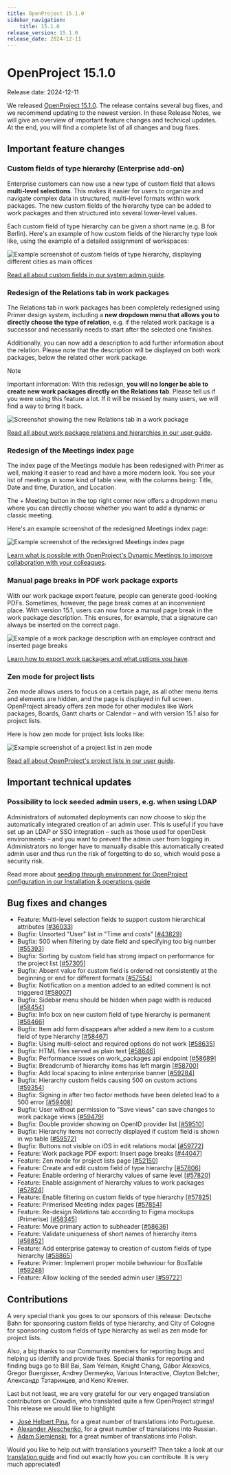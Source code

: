 ```yaml
---
title: OpenProject 15.1.0
sidebar_navigation:
    title: 15.1.0
release_version: 15.1.0
release_date: 2024-12-11
---
```


# OpenProject 15.1.0

Release date: 2024-12-11

We released [OpenProject 15.1.0](https://community.openproject.org/versions/2122). The release contains several bug fixes, and we recommend updating to the newest version.
In these Release Notes, we will give an overview of important feature changes and technical updates. At the end, you will find a complete list of all changes and bug fixes.

## Important feature changes

### Custom fields of type hierarchy (Enterprise add-on)

Enterprise customers can now use a new type of custom field that allows **multi-level selections**. This makes it easier for users to organize and navigate complex data in structured, multi-level formats within work packages. The new custom fields of the hierarchy type can be added to work packages and then structured into several lower-level values.

Each custom field of type hierarchy can be given a short name (e.g. B for Berlin). Here's an example of how custom fields of the hierarchy type look like, using the example of a detailed assignment of workspaces:

![Example screenshot of custom fields of type hierarchy, displaying different cities as main offices](openproject-15-1-custom-field-hierarchy.jpg)

[Read all about custom fields in our system admin guide](../../system-admin-guide/custom-fields/).

### Redesign of the Relations tab in work packages

The Relations tab in work packages has been completely redesigned using Primer design system, including a **new dropdown menu that allows you to directly choose the type of relation**, e.g. if the related work package is a successor and necessarily needs to start after the selected one finishes. 

Additionally, you can now add a description to add further information about the relation. Please note that the description will be displayed on both work packages, below the related other work package.

> [!NOTE]
> Important information: With this redesign, **you will no longer be able to create new work packages directly on the Relations tab**. Please tell us if you were using this feature a lot. If it will be missed by many users, we will find a way to bring it back.

![Screenshot showing the new Relations tab in a work package](openproject-15-1-relations.png)

[Read all about work package relations and hierarchies in our user guide](../../user-guide/work-packages/work-package-relations-hierarchies/).

### Redesign of the Meetings index page

The index page of the Meetings module has been redesigned with Primer as well, making it easier to read and have a more modern look. You see your list of meetings in some kind of table view, with the columns being: Title, Date and time, Duration, and Location.

The + Meeting button in the top right corner now offers a dropdown menu where you can directly choose whether you want to add a dynamic or classic meeting.

Here's an example screenshot of the redesigned Meetings index page:

![Example screenshot of the redesigned Meetings index page](openproject-15-1-meetings.png)

[Learn what is possible with OpenProject's Dynamic Meetings to improve collaboration with your colleagues](../../user-guide/meetings/dynamic-meetings/).

### Manual page breaks in PDF work package exports

With our work package export feature, people can generate good-looking PDFs. Sometimes, however, the page break comes at an inconvenient place. With version 15.1, users can now force a manual page break in the work package description. This ensures, for example, that a signature can always be inserted on the correct page.

![Example of a work package description with an employee contract and inserted page breaks](openproject-15-1-page-break-contract-highlighted.png)

[Learn how to export work packages and what options you have](../../user-guide/work-packages/exporting/).

### Zen mode for project lists

Zen mode allows users to focus on a certain page, as all other menu items and elements are hidden, and the page is displayed in full screen. OpenProject already offers zen mode for other modules like Work packages, Boards, Gantt charts or Calendar – and with version 15.1 also for project lists.

Here is how zen mode for project lists looks like:

![Example screenshot of a project list in zen mode](openproject-15-1-zen-mode-highlighted.png)

[Read all about OpenProject's project lists in our user guide](../../user-guide/projects/project-lists/).

## Important technical updates

### Possibility to lock seeded admin users, e.g. when using LDAP

Administrators of automated deployments can now choose to skip the automatically integrated creation of an admin user. This is useful if you have set up an LDAP or SSO integration – such as those used for openDesk environments – and you want to prevent the admin user from logging in. Administrators no longer have to manually disable this automatically created admin user and thus run the risk of forgetting to do so, which would pose a security risk.

Read more about [seeding through environment for OpenProject configuration in our Installation & operations guide](../../installation-and-operations/configuration/#seeding-through-environment)

<!--more-->

## Bug fixes and changes

<!-- Warning: Anything within the below lines will be automatically removed by the release script -->
<!-- BEGIN AUTOMATED SECTION -->

- Feature: Multi-level selection fields to support custom hierarchical attributes \[[#36033](https://community.openproject.org/wp/36033)\]
- Bugfix: Unsorted &quot;User&quot; list in &quot;Time and costs&quot; \[[#43829](https://community.openproject.org/wp/43829)\]
- Bugfix: 500 when filtering by date field and specifying too big number \[[#55393](https://community.openproject.org/wp/55393)\]
- Bugfix: Sorting by custom field has strong impact on performance for the project list \[[#57305](https://community.openproject.org/wp/57305)\]
- Bugfix: Absent value for custom field is ordered not consistently at the beginning or end for different formats \[[#57554](https://community.openproject.org/wp/57554)\]
- Bugfix: Notification on a mention added to an edited comment is not triggered \[[#58007](https://community.openproject.org/wp/58007)\]
- Bugfix: Sidebar menu should be hidden when page width is reduced \[[#58454](https://community.openproject.org/wp/58454)\]
- Bugfix: Info box on new custom field of type hierarchy is permanent \[[#58466](https://community.openproject.org/wp/58466)\]
- Bugfix: Item add form disappears after added a new item to a custom field of type hierarchy \[[#58467](https://community.openproject.org/wp/58467)\]
- Bugfix: Using multi-select and required options do not work \[[#58635](https://community.openproject.org/wp/58635)\]
- Bugfix: HTML files served as plain text \[[#58646](https://community.openproject.org/wp/58646)\]
- Bugfix: Performance issues on work\_packages api endpoint \[[#58689](https://community.openproject.org/wp/58689)\]
- Bugfix: Breadcrumb of hierarchy items has left margin \[[#58700](https://community.openproject.org/wp/58700)\]
- Bugfix: Add local spacing to inline enterprise banner \[[#59284](https://community.openproject.org/wp/59284)\]
- Bugfix: Hierarchy custom fields causing 500 on custom actions \[[#59354](https://community.openproject.org/wp/59354)\]
- Bugfix: Signing in after two factor methods have been deleted lead to a 500 error \[[#59408](https://community.openproject.org/wp/59408)\]
- Bugfix: User without permission to &quot;Save views&quot; can save changes to work package views \[[#59479](https://community.openproject.org/wp/59479)\]
- Bugfix: Double provider showing on OpenID provider list \[[#59510](https://community.openproject.org/wp/59510)\]
- Bugfix: Hierarchy items not correctly displayed if custom field is shown in wp table \[[#59572](https://community.openproject.org/wp/59572)\]
- Bugfix: Buttons not visible on iOS in edit relations modal \[[#59772](https://community.openproject.org/wp/59772)\]
- Feature: Work package PDF export: Insert page breaks \[[#44047](https://community.openproject.org/wp/44047)\]
- Feature: Zen mode for project lists page \[[#52150](https://community.openproject.org/wp/52150)\]
- Feature: Create and edit custom field of type hierarchy \[[#57806](https://community.openproject.org/wp/57806)\]
- Feature: Enable ordering of hierarchy values of same level \[[#57820](https://community.openproject.org/wp/57820)\]
- Feature: Enable assignment of hierarchy values to work packages \[[#57824](https://community.openproject.org/wp/57824)\]
- Feature: Enable filtering on custom fields of type hierarchy \[[#57825](https://community.openproject.org/wp/57825)\]
- Feature: Primerised Meeting index pages \[[#57854](https://community.openproject.org/wp/57854)\]
- Feature: Re-design Relations tab according to  Figma mockups (Primerise) \[[#58345](https://community.openproject.org/wp/58345)\]
- Feature: Move primary action to subheader \[[#58636](https://community.openproject.org/wp/58636)\]
- Feature: Validate uniqueness of short names of hierarchy items \[[#58852](https://community.openproject.org/wp/58852)\]
- Feature: Add enterprise gateway to creation of custom fields of type hierarchy \[[#58865](https://community.openproject.org/wp/58865)\]
- Feature: Primer: Implement proper mobile behaviour for BoxTable \[[#59248](https://community.openproject.org/wp/59248)\]
- Feature: Allow locking of the seeded admin user \[[#59722](https://community.openproject.org/wp/59722)\]

<!-- END AUTOMATED SECTION -->
<!-- Warning: Anything above this line will be automatically removed by the release script -->

## Contributions

A very special thank you goes to our sponsors of this release: Deutsche Bahn for sponsoring custom fields of type hierarchy, and City of Cologne for sponsoring custom fields of type hierarchy as well as zen mode for project lists.

Also, a big thanks to our Community members for reporting bugs and helping us identify and provide fixes. Special thanks for reporting and finding bugs go to Bill Bai, Sam Yelman, Knight Chang, Gábor Alexovics, Gregor Buergisser, Andrey Dermeyko, Various Interactive, Clayton Belcher, Александр Татаринцев, and Keno Krewer.

Last but not least, we are very grateful for our very engaged translation contributors on Crowdin, who translated quite a few OpenProject strings! This release we would like to highlight
- [José Helbert Pina](https://crowdin.com/profile/GZTranslations), for a great number of translations into Portuguese.
- [Alexander Aleschenko](https://crowdin.com/profile/top4ek), for a great number of translations into Russian.
- [Adam Siemienski](https://crowdin.com/profile/siemienas), for a great number of translations into Polish.

Would you like to help out with translations yourself? Then take a look at our [translation guide](../../contributions-guide/translate-openproject/) and find out exactly how you can contribute. It is very much appreciated!
